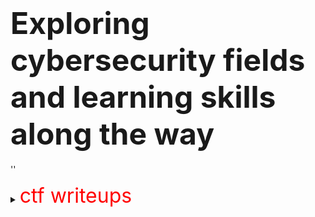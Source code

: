 # <font size="8">Exploring cybersecurity fields and learning skills along the way</font>

'<script>alert(xss)</script>'
<details>
<summary><font size="6" color="#ff0000">ctf writeups</font></summary>

<font size="4">
Lorem ipsum dolor sit amet.
</font>

</details>
